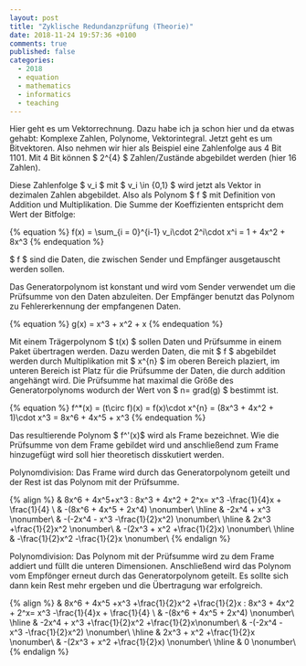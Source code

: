 ```yaml
---
layout: post
title: "Zyklische Redundanzprüfung (Theorie)"
date: 2018-11-24 19:57:36 +0100
comments: true
published: false
categories: 
  - 2018
  - equation
  - mathematics
  - informatics
  - teaching
---
```

Hier geht es um Vektorrechnung. Dazu habe ich ja schon hier und da
etwas gehabt: Komplexe Zahlen, Polynome, Vektorintegral. Jetzt geht es
um Bitvektoren. Also nehmen wir hier als Beispiel eine Zahlenfolge aus
4 Bit 1101. Mit 4 Bit können $ 2^{4} $ Zahlen/Zustände abgebildet
werden (hier 16 Zahlen).

Diese Zahlenfolge $ v_i $ mit $ v_i \in \{0,1\} $ wird jetzt als
Vektor in dezimalen Zahlen abgebildet. Also als Polynom $ f $ mit
Definition von Addition und Multiplikation. Die Summe der
Koeffizienten entspricht dem Wert der Bitfolge:

{% equation %}
f(x) = \sum_{i = 0}^{i-1} v_i\cdot 2^i\cdot x^i = 1 + 4x^2 + 8x^3
{% endequation %}

$ f $ sind die Daten, die zwischen Sender und Empfänger ausgetauscht
werden sollen.

Das Generatorpolynom ist konstant und wird vom Sender verwendet um die
Prüfsumme von den Daten abzuleiten. Der Empfänger benutzt das
Polynom zu Fehlererkennung der empfangenen Daten.

{% equation %}
  g(x) = x^3 + x^2 + x
{% endequation %}

Mit einem Trägerpolynom $ t(x) $ sollen Daten und Prüfsumme in einem
Paket übertragen werden. Dazu werden Daten, die mit $ f $ abgebildet
werden durch Multiplikation mit $ x^{n} $ im oberen Bereich plaziert,
im unteren Bereich ist Platz für die Prüfsumme der Daten, die durch
addition angehängt wird. Die Prüfsumme hat maximal die Größe des
Generatorpolynoms wodurch der Wert von $ n= grad(g) $ bestimmt ist.

{% equation %}
  f^*(x) = (t\circ f)(x) = f(x)\cdot x^{n} = (8x^3 + 4x^2 + 1)\cdot x^3 = 8x^6 + 4x^5 + x^3
{% endequation %}

Das resultierende Polynom $ f^'(x)$ wird als Frame bezeichnet. Wie die
Prüfsumme von dem Frame gebildet wird und anschließend zum Frame
hinzugefügt wird soll hier theoretisch disskutiert werden.

Polynomdivision: Das Frame wird durch das Generatorpolynom geteilt und
der Rest ist das Polynom mit der Prüfsumme.

{% align %}
& 8x^6 + 4x^5+x^3 : 8x^3 + 4x^2 + 2^x= x^3 -\frac{1}{4}x + \frac{1}{4} \\
& -(8x^6 + 4x^5 + 2x^4) \nonumber\\
\hline
& -2x^4 + x^3 \nonumber\\
& -(-2x^4 - x^3 -\frac{1}{2}x^2) \nonumber\\
\hline
& 2x^3 +\frac{1}{2}x^2 \nonumber\\
& -(2x^3 + x^2 +\frac{1}{2}x) \nonumber\\
\hline
& -\frac{1}{2}x^2 -\frac{1}{2}x \nonumber\\ 
{% endalign %}

Polynomdivision: Das Polynom mit der Prüfsumme wird zu dem Frame
addiert und füllt die unteren Dimensionen. Anschließend wird das
Polynom vom Empfönger erneut durch das Generatorpolynom geteilt. Es
sollte sich dann kein Rest mehr ergeben und die Übertragung war
erfolgreich.

{% align %}
& 8x^6 + 4x^5 +x^3 +\frac{1}{2}x^2 +\frac{1}{2}x : 8x^3 + 4x^2 + 2^x= x^3 -\frac{1}{4}x + \frac{1}{4} \\
& -(8x^6 + 4x^5 + 2x^4) \nonumber\\
\hline
& -2x^4 + x^3 +\frac{1}{2}x^2 +\frac{1}{2}x\nonumber\\
& -(-2x^4 - x^3 -\frac{1}{2}x^2) \nonumber\\
\hline
& 2x^3 + x^2 +\frac{1}{2}x \nonumber\\
& -(2x^3 + x^2 +\frac{1}{2}x) \nonumber\\
\hline
& 0 \nonumber\\
{% endalign %}
